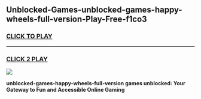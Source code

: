 
## Unblocked-Games-unblocked-games-happy-wheels-full-version-Play-Free-f1co3
<h3>
<a href="https://premium76.site?title=unblocked-games-happy-wheels-full-version&ref=15A">CLICK TO PLAY</a></h3>
<hr>

<h3>
<a href="https://premium76.site?title=unblocked-games-happy-wheels-full-version&ref=15A">CLICK 2 PLAY</a>
  
</h3>

<a href="https://premium76.site?title=unblocked-games-happy-wheels-full-version&ref=15A"><img src="https://clearcache.store/games.png"></a>


**unblocked-games-happy-wheels-full-version games unblocked: Your Gateway to Fun and Accessible Online Gaming**
